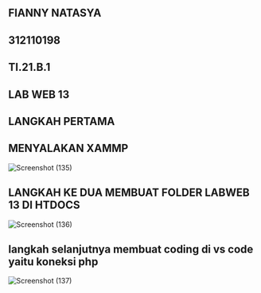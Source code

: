 ## FIANNY NATASYA ##
## 312110198 ##
## TI.21.B.1 ##
## LAB WEB 13 ##

## LANGKAH PERTAMA ##
## MENYALAKAN XAMMP ##
![Screenshot (135)](https://user-images.githubusercontent.com/94009296/213452147-1eff2bb7-8bbd-436c-9385-06fd5a8aa1f3.png)

## LANGKAH KE DUA MEMBUAT FOLDER LABWEB 13 DI HTDOCS ##
![Screenshot (136)](https://user-images.githubusercontent.com/94009296/213452910-6a880c4d-b8e5-4dbd-a046-97f0dc3ac394.png)

## langkah selanjutnya membuat coding di vs code yaitu koneksi php ##
![Screenshot (137)](https://user-images.githubusercontent.com/94009296/213453765-6a5bf6ce-e798-453d-aec7-e6cece683312.png)


